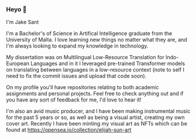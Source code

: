 ### Heyo 👋

I'm Jake Sant

I'm a Bachelor's of Science in Artifical Intelligence graduate from the University of Malta. I love learning new things no matter what
they are, and I'm always looking to expand my knowledge in technology.

My dissertation was on Multilingual Low-Resource Translation for Indo-European Languages and in it I leveraged pre-trained Transformer models on translating between languages in a low-resource context (note to self I need to fix the commit issues and upload that code soon).

On my profile you'll have repositories relating to both academic assignments and personal projects. Feel free to check anything out and if you
have any sort of feedback for me, I'd love to hear it!

I'm also an avid music producer, and I have been making instrumental music for the past 5 years or so, as well as being a visual artist, creating my own cover art. Recently I have been minting my visual art as NFTs which can be found at https://opensea.io/collection/elijah-sun-art


<!--
**jakesant/jakesant** is a ✨ _special_ ✨ repository because its `README.md` (this file) appears on your GitHub profile.

Here are some ideas to get you started:

- 🔭 I’m currently working on ...
- 🌱 I’m currently learning ...
- 👯 I’m looking to collaborate on ...
- 🤔 I’m looking for help with ...
- 💬 Ask me about ...
- 📫 How to reach me: ...
- 😄 Pronouns: ...
- ⚡ Fun fact: ...
-->
